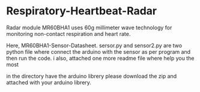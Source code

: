 # Respiratory-Heartbeat-Radar
Radar module MR60BHA1 uses 60g millimeter wave technology for monitoring non-contact respiration and heart rate.

Here, MR60BHA1-Sensor-Datasheet.
sersor.py and sensor2.py are two python file where connect the arduino with the sensor as per program and then run the code.
i also, attached one more readme file where help you the most

in the directory have the arduino librery please download the zip and attached with your arduino librery.
